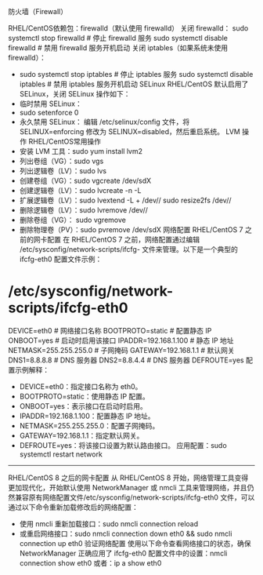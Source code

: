防火墙（Firewall）

RHEL/CentOS依赖包：firewalld（默认使用 firewalld）
  关闭 firewalld：
  sudo systemctl stop firewalld    # 停止 firewalld 服务
sudo systemctl disable firewalld # 禁用 firewalld 服务开机启动
   关闭 iptables（如果系统未使用 firewalld）：
  - sudo systemctl stop iptables     # 停止 iptables 服务
sudo systemctl disable iptables  # 禁用 iptables 服务开机启动
SELinux
RHEL/CentOS 默认启用了 SELinux，关闭 SELinux 操作如下：
- 临时禁用 SELinux：
- sudo setenforce 0
- 永久禁用 SELinux： 编辑 /etc/selinux/config 文件，将 SELINUX=enforcing 修改为 SELINUX=disabled，然后重启系统。
LVM 操作
RHEL/CentOS常用操作
- 安装 LVM 工具：sudo yum install lvm2
- 列出卷组（VG）：sudo vgs
- 列出逻辑卷（LV）：sudo lvs
- 创建卷组（VG）：sudo vgcreate <volume-group-name> /dev/sdX
- 创建逻辑卷（LV）：sudo lvcreate -n <logical-volume-name> -L <size> <volume-group-name>
- 扩展逻辑卷（LV）：sudo lvextend -L +<size> /dev/<volume-group-name>/<logical-volume-name>
sudo resize2fs /dev/<volume-group-name>/<logical-volume-name>
- 删除逻辑卷（LV）：sudo lvremove /dev/<volume-group-name>/<logical-volume-name>
- 删除卷组（VG）：  sudo vgremove <volume-group-name>
- 删除物理卷（PV）：sudo pvremove /dev/sdX
网络配置
RHEL/CentOS 7 之前的网卡配置
在 RHEL/CentOS 7 之前，网络配置通过编辑 /etc/sysconfig/network-scripts/ifcfg-<interface> 文件来管理。以下是一个典型的 ifcfg-eth0 配置文件示例：
# /etc/sysconfig/network-scripts/ifcfg-eth0

DEVICE=eth0                   # 网络接口名称
BOOTPROTO=static              # 配置静态 IP
ONBOOT=yes                    # 启动时启用该接口
IPADDR=192.168.1.100          # 静态 IP 地址
NETMASK=255.255.255.0         # 子网掩码
GATEWAY=192.168.1.1           # 默认网关
DNS1=8.8.8.8                  # DNS 服务器
DNS2=8.8.4.4                  # DNS 服务器
DEFROUTE=yes
配置示例解释：
- DEVICE=eth0：指定接口名称为 eth0。
- BOOTPROTO=static：使用静态 IP 配置。
- ONBOOT=yes：表示接口在启动时启用。
- IPADDR=192.168.1.100：配置静态 IP 地址。
- NETMASK=255.255.255.0：配置子网掩码。
- GATEWAY=192.168.1.1：指定默认网关。
- DEFROUTE=yes：将该接口设置为默认路由接口。
应用配置：sudo systemctl restart network

---
RHEL/CentOS 8 之后的网卡配置
  从 RHEL/CentOS 8 开始，网络管理工具变得更加现代化，开始默认使用 NetworkManager 或 nmcli 工具来管理网络，并且仍然兼容原有网络配置文件/etc/sysconfig/network-scripts/ifcfg-eth0 文件，可以通过以下命令重新加载修改后的网络配置：
- 使用 nmcli 重新加载接口：sudo nmcli connection reload
- 或重启网络接口：sudo nmcli connection down eth0 && sudo nmcli connection up eth0
验证网络配置
使用以下命令查看网络接口的状态，确保 NetworkManager 正确应用了 ifcfg-eth0 配置文件中的设置：nmcli connection show eth0
或者：ip a show eth0
